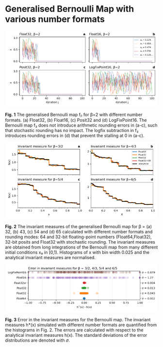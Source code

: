 # Generalised Bernoulli Map with various number formats

![beta2](plots/beta2.png?raw=true "Bernoulli map with beta=2")

**Fig. 1** The generalised Bernoulli map fᵦ for β=2 with different number formats. (a) Float32, (b) Float16, (c) Posit32 and (d) LogFixPoint16. The Bernoulli map f₂ does not introduce arithmetic rounding errors in (a-c), such that stochastic rounding has no impact. The logfix subtraction in f₂ introduces rounding errors in (d) that prevent the stalling at 0 in (a-c).

![invariant measures](plots/inv_measures.png?raw=true "Invariant measures of the Bernoulli map")

**Fig. 2** The invariant measures of the generalised Bernoulli map for β = (a) 32, (b) 43, (c) 54 and (d) 65 calculated with different number formats and rounding modes: 64 and 32-bit floating-point numbers (Float64,Float32), 32-bit posits and Float32 with stochastic rounding. The invariant measures are obtained from long integrations of the Bernoulli map from many different initial conditions x₀ in [0,1). Histograms of x with bin width 0.025 and the analytical invariant measures are normalised.

![error](plots/error_invariant.png?raw=true "Error in invariant measures")

**Fig. 3** Error in the invariant measures for the Bernoulli map. The invariant measures h*(x) simulated with different number formats are quantified from the histograms in Fig. 2. The errors are calculated with respect to the analytical invariant measures h(x). The standard deviations of the error distributions are denoted with 𝜎.
